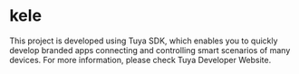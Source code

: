# kele

This project is developed using Tuya SDK, which enables you to quickly develop branded apps connecting and controlling smart scenarios of many devices. For more information, please check Tuya Developer Website.
